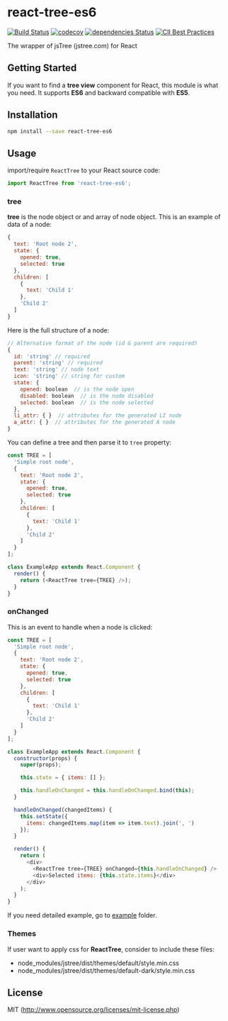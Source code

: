 # react-tree-es6

[![Build Status](https://travis-ci.org/hckhanh/react-tree-es6.svg?branch=master)](https://travis-ci.org/hckhanh/react-tree-es6)
[![codecov](https://codecov.io/gh/hckhanh/react-tree-es6/branch/master/graph/badge.svg)](https://codecov.io/gh/hckhanh/react-tree-es6)
[![dependencies Status](https://david-dm.org/hckhanh/react-tree-es6/status.svg)](https://david-dm.org/hckhanh/react-tree-es6)
[![CII Best Practices](https://bestpractices.coreinfrastructure.org/projects/288/badge)](https://bestpractices.coreinfrastructure.org/projects/288)

The wrapper of jsTree (jstree.com) for React

## Getting Started

If you want to find a **tree view** component for React, this module is what you need.
It supports **ES6** and backward compatible with **ES5**.

## Installation

```bash
npm install --save react-tree-es6
```

## Usage

import/require `ReactTree` to your React source code:

```js
import ReactTree from 'react-tree-es6';
```

### tree

**tree** is the node object or and array of node object. This is an example of data of a node:

```js
{
  text: 'Root node 2',
  state: {
    opened: true,
    selected: true
  },
  children: [
    {
      text: 'Child 1'
    },
    'Child 2'
  ]
}
```

Here is the full structure of a node:

```js
// Alternative format of the node (id & parent are required)
{
  id: 'string' // required
  parent: 'string' // required
  text: 'string' // node text
  icon: 'string' // string for custom
  state: {
    opened: boolean  // is the node open
    disabled: boolean  // is the node disabled
    selected: boolean  // is the node selected
  },
  li_attr: { }  // attributes for the generated LI node
  a_attr: { }  // attributes for the generated A node
}
```

You can define a tree and then parse it to `tree` property:

```js
const TREE = [
  'Simple root node',
  {
    text: 'Root node 2',
    state: {
      opened: true,
      selected: true
    },
    children: [
      {
        text: 'Child 1'
      },
      'Child 2'
    ]
  }
];

class ExampleApp extends React.Component {
  render() {
    return (<ReactTree tree={TREE} />);
  }
}
```

### onChanged

This is an event to handle when a node is clicked:

```js
const TREE = [
  'Simple root node',
  {
    text: 'Root node 2',
    state: {
      opened: true,
      selected: true
    },
    children: [
      {
        text: 'Child 1'
      },
      'Child 2'
    ]
  }
];

class ExampleApp extends React.Component {
  constructor(props) {
    super(props);

    this.state = { items: [] };

    this.handleOnChanged = this.handleOnChanged.bind(this);
  }

  handleOnChanged(changedItems) {
    this.setState({
      items: changedItems.map(item => item.text).join(', ')
    });
  }

  render() {
    return (
      <div>
        <ReactTree tree={TREE} onChanged={this.handleOnChanged} />
        <div>Selected items: {this.state.items}</div>
      </div>
    );
  }
}
```

If you need detailed example, go to [example](example) folder.

### Themes

If user want to apply css for **ReactTree**, consider to include these files:

* node_modules/jstree/dist/themes/default/style.min.css
* node_modules/jstree/dist/themes/default-dark/style.min.css

## License

MIT (<http://www.opensource.org/licenses/mit-license.php>)
